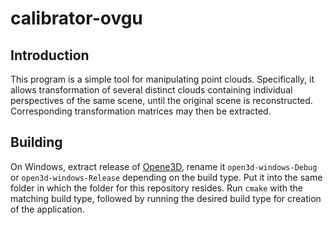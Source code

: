 # calibrator-ovgu

Introduction
---

This program is a simple tool for manipulating point clouds.
Specifically, it allows transformation of several distinct clouds
containing individual perspectives of the same scene, until the original scene is reconstructed.
Corresponding transformation matrices may then be extracted.


Building
---

On Windows, extract release of [Opene3D](https://github.com/isl-org/Open3D),
rename it `open3d-windows-Debug` or `open3d-windows-Release` depending
on the build type.
Put it into the same folder in which the folder for this repository resides.
Run `cmake` with the matching build type, followed by running the desired build type for creation of the application.
